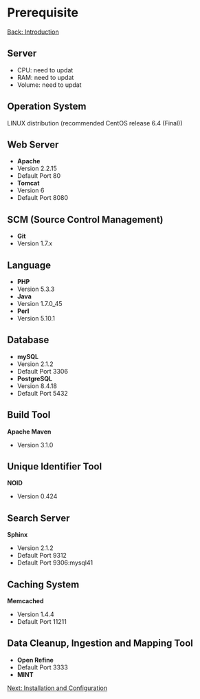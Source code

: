 Prerequisite
===
[Back: Introduction](../README.md)

Server
-------
* CPU: need to updat
* RAM: need to updat
* Volume: need to updat

Operation System
-----------
	
LINUX distribution (recommended CentOS release 6.4 (Final)) 

Web Server
-----------	

* **Apache** 
 * Version 2.2.15
 * Default Port	80
* **Tomcat** 	
 * Version 6
 * Default Port	8080

SCM (Source Control Management)
-------------------------------

* **Git**
 * Version 1.7.x

Language
---------
	
* **PHP**
 * Version 5.3.3
* **Java**
 * Version 1.7.0_45
* **Perl**
 * Version 5.10.1

Database
---------

* **mySQL**
 * Version  2.1.2
 * Default Port 3306
* **PostgreSQL**
 * Version 8.4.18
 * Default Port 5432
	
Build Tool
---------

**Apache Maven**
* Version 3.1.0

Unique Identifier Tool
---------
**NOID**	
* Version 0.424
	 

Search Server
---------
**Sphinx**
* Version 2.1.2
* Default Port 9312
* Default Port 9306:mysql41

Caching System
---------
**Memcached**
* Version 1.4.4
* Default Port 11211

Data Cleanup, Ingestion and Mapping Tool
---------
* **Open Refine**
 * Default Port 3333
* **MINT**

[Next: Installation and Configuration](install-configure.md)




